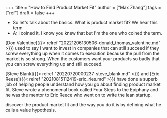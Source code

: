 +++
title = "How to Find Product Market Fit"
author = ["Max Zhang"]
tags = ["ref"]
draft = false
+++

-   So let's talk about the basics. What is product market fit? We hear this term
-   A:  I coined it. I know you knew that but I'm the one who coined the term.

[Don Valentine]({{< relref "20221206130506-donald_thomas_valentine.md" >}}) used to say I want to invest in companies that can still succeed if they screw everything up when it comes to execution because the pull from the market is so strong.
When the customers want your products so badly that you can screw everything up and still succeed.

[Steve Blank]({{< relref "20220720000237-steve_blank.md" >}}) and [Eric Reese]({{< relref "20210815112419-eric_ries.md" >}}) have done a superb job of helping people understand how you go about finding product market fit.
Steve wrote a phenomenal book called Four Steps to the Epiphany and he was the mentor to Eric Reece who went on to write the lean startup.

discover the product market fit and the way you do it is by defining what he calls a value hypothesis.
